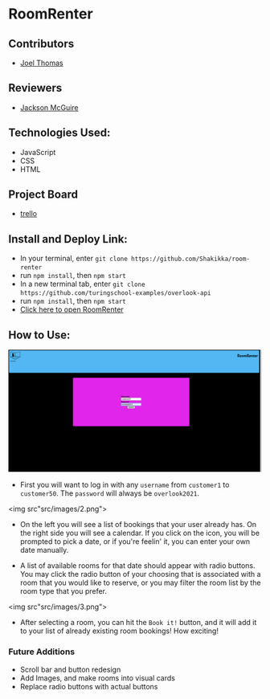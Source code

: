 # RoomRenter

## Contributors

* [Joel Thomas](https://github.com/Shakikka)

## Reviewers

* [Jackson McGuire](https://github.com/Jacksonmcguire)

## Technologies Used:

* JavaScript
* CSS
* HTML

## Project Board

* [trello](https://trello.com/b/TPtC1feD/room-renter)

## Install and Deploy Link:

* In your terminal, enter `git clone https://github.com/Shakikka/room-renter`
* run `npm install`, then `npm start`
* In a new terminal tab, enter `git clone https://github.com/turingschool-examples/overlook-api`
* run `npm install`, then `npm start`
* [Click here to open RoomRenter](http://localhost:8080/?)

## How to Use:

<img src="src/images/1.png">

* First you will want to log in with any `username` from `customer1` to `customer50`.
The `password` will always be `overlook2021`.

<img src"src/images/2.png">

* On the left you will see a list of bookings that your user already has. On the
 right side you will see a calendar. If you click on the icon, you will be prompted
 to pick a date, or if you're feelin' it, you can enter your own date manually.

* A list of available rooms for that date should appear with radio buttons. You
may click the radio button of your choosing that is associated with a room that you
would like to reserve, or you may filter the room list by the room type that you
prefer.

<img src"src/images/3.png">

* After selecting a room, you can hit the `Book it!` button, and it will add it
to your list of already existing room bookings! How exciting!

### Future Additions

* Scroll bar and button redesign
* Add Images, and make rooms into visual cards
* Replace radio buttons with actual buttons
